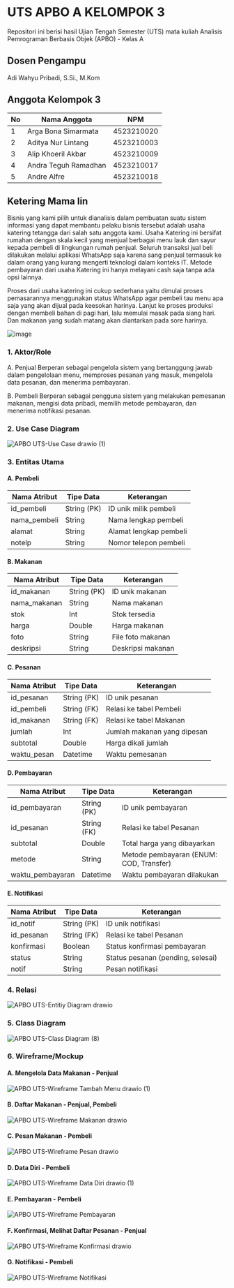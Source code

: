 # UTS APBO A KELOMPOK 3 

Repositori ini berisi hasil Ujian Tengah Semester (UTS) mata kuliah Analisis Pemrograman Berbasis Objek (APBO) - Kelas A 

## Dosen Pengampu
Adi Wahyu Pribadi, S.Si., M.Kom

## Anggota Kelompok 3
| No | Nama Anggota          | NPM         |
|----|-----------------------|-------------|
| 1  | Arga Bona Simarmata   | 4523210020  |
| 2  | Aditya Nur Lintang    | 4523210003  |
| 3  | Alip Khoeril Akbar    | 4523210009  |
| 4  | Andra Teguh Ramadhan  | 4523210017  |
| 5  | Andre Alfre           | 4523210018  |


## Ketering Mama Iin
Bisnis yang kami pilih untuk dianalisis dalam pembuatan suatu sistem informasi yang dapat membantu pelaku bisnis tersebut adalah usaha katering tetangga dari salah satu anggota kami. Usaha Katering ini bersifat rumahan dengan skala kecil yang menjual berbagai menu lauk dan sayur kepada pembeli di lingkungan rumah penjual. Seluruh transaksi jual beli dilakukan melalui aplikasi WhatsApp saja karena sang penjual termasuk ke dalam orang yang kurang mengerti teknologi dalam konteks IT. Metode pembayaran dari usaha Katering ini hanya melayani cash saja tanpa ada opsi lainnya.

Proses dari usaha katering ini cukup sederhana yaitu dimulai proses pemasarannya menggunakan status WhatsApp agar pembeli tau menu apa saja yang akan dijual pada keesokan harinya. Lanjut ke proses produksi dengan membeli bahan di pagi hari,  lalu memulai masak pada siang hari. Dan makanan yang sudah matang akan diantarkan pada sore harinya.

![image](https://github.com/user-attachments/assets/b0eb08a2-a1eb-40d5-abee-fec383bbaea7)


### 1. Aktor/Role

A. Penjual
Berperan sebagai pengelola sistem yang bertanggung jawab dalam pengelolaan menu, memproses pesanan yang masuk, mengelola data pesanan, dan menerima pembayaran.

B. Pembeli
Berperan sebagai pengguna sistem yang melakukan pemesanan makanan, mengisi data pribadi, memilih metode pembayaran, dan menerima notifikasi pesanan.


### 2. Use Case Diagram
![APBO UTS-Use Case drawio (1)](https://github.com/user-attachments/assets/9a031879-f424-40c3-876b-6c12cb09171d)

### 3. Entitas Utama

#### A. Pembeli

| Nama Atribut  | Tipe Data    | Keterangan                 |
|---------------|--------------|----------------------------|
| id_pembeli    | String (PK)  | ID unik milik pembeli      |
| nama_pembeli  | String       | Nama lengkap pembeli       |
| alamat        | String       | Alamat lengkap pembeli     |
| notelp        | String       | Nomor telepon pembeli      |

#### B. Makanan

| Nama Atribut   | Tipe Data    | Keterangan                  |
|----------------|--------------|-----------------------------|
| id_makanan     | String (PK)  | ID unik makanan             |
| nama_makanan   | String       | Nama makanan                |
| stok           | Int          | Stok tersedia               |
| harga          | Double       | Harga makanan               |
| foto           | String       | File foto makanan           |
| deskripsi      | String       | Deskripsi makanan           |

#### C. Pesanan

| Nama Atribut  | Tipe Data    | Keterangan                          |
|---------------|--------------|-------------------------------------|
| id_pesanan    | String (PK)  | ID unik pesanan                     |
| id_pembeli    | String (FK)  | Relasi ke tabel Pembeli            |
| id_makanan    | String (FK)  | Relasi ke tabel Makanan            |
| jumlah        | Int          | Jumlah makanan yang dipesan        |
| subtotal      | Double       | Harga dikali jumlah                |
| waktu_pesan   | Datetime     | Waktu pemesanan                    |

#### D. Pembayaran

| Nama Atribut      | Tipe Data    | Keterangan                                         |
|-------------------|--------------|----------------------------------------------------|
| id_pembayaran     | String (PK)  | ID unik pembayaran                                 |
| id_pesanan        | String (FK)  | Relasi ke tabel Pesanan                            |
| subtotal          | Double       | Total harga yang dibayarkan                        |
| metode            | String       | Metode pembayaran (ENUM: COD, Transfer)        |
| waktu_pembayaran  | Datetime     | Waktu pembayaran dilakukan                         |

#### E. Notifikasi

| Nama Atribut | Tipe Data    | Keterangan                                   |
|--------------|--------------|----------------------------------------------|
| id_notif     | String (PK)  | ID unik notifikasi                           |
| id_pesanan   | String (FK)  | Relasi ke tabel Pesanan                      |
| konfirmasi   | Boolean      | Status konfirmasi pembayaran                 |
| status       | String       | Status pesanan (pending, selesai)        |
| notif        | String       | Pesan notifikasi                             |

### 4. Relasi
![APBO UTS-Entitiy Diagram drawio](https://github.com/user-attachments/assets/8ac50d36-6de0-4144-8bbc-602955429b13)


### 5. Class Diagram
![APBO UTS-Class Diagram (8)](https://github.com/user-attachments/assets/4c0eb1db-3ca8-47d5-8064-c778efc079d0)


### 6. Wireframe/Mockup
#### A. Mengelola Data Makanan - Penjual
![APBO UTS-Wireframe Tambah Menu drawio (1)](https://github.com/user-attachments/assets/c2ea3716-c0fe-482d-bd2d-ecdac530608b)


#### B. Daftar Makanan  - Penjual, Pembeli
![APBO UTS-Wireframe Makanan drawio](https://github.com/user-attachments/assets/99ec88a5-37a6-44f5-8a30-bc61822b92db)


#### C. Pesan Makanan - Pembeli
![APBO UTS-Wireframe Pesan drawio](https://github.com/user-attachments/assets/1bbb4a5b-a9b9-4773-b102-b5b68ee19447)


#### D. Data Diri - Pembeli
![APBO UTS-Wireframe Data Diri drawio (1)](https://github.com/user-attachments/assets/5a00ee35-adc8-48a7-8390-88cc4527d070)

 
#### E. Pembayaran - Pembeli
![APBO UTS-Wireframe Pembayaran](https://github.com/user-attachments/assets/47355e7c-b9a7-4ac4-89c6-7d314bd14ac9)


#### F. Konfirmasi, Melihat Daftar Pesanan - Penjual
![APBO UTS-Wireframe Konfirmasi drawio](https://github.com/user-attachments/assets/1348a782-d779-4f2d-a571-09f05d32ad7b)


#### G. Notifikasi - Pembeli
![APBO UTS-Wireframe Notifikasi](https://github.com/user-attachments/assets/da87a565-13a5-44ab-9338-ecab14dec2fc)
